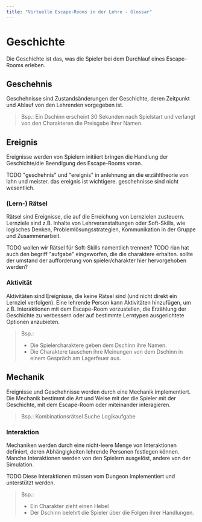 ```yaml
---
title: "Virtuelle Escape-Rooms in der Lehre - Glossar"
---
```

# Geschichte

Die Geschichte ist das, was die Spieler bei dem Durchlauf eines Escape-Rooms erleben.

## Geschehnis

Geschehnisse sind Zustandsänderungen der Geschichte, deren Zeitpunkt und Ablauf von den Lehrenden vorgegeben ist.

> Bsp.: Ein Dschinn erscheint 30 Sekunden nach Spielstart und verlangt von den Charakteren die Preisgabe ihrer Namen.

## Ereignis

Ereignisse werden von Spielern initiiert bringen die Handlung der Geschichte/die Beendigung des Escape-Rooms voran.

TODO "geschehnis" und "ereignis" in anlehnung an die erzähltheorie von lahn und meister. das ereignis ist wichtigere. geschehnisse sind nicht wesentlich.

### (Lern-) Rätsel

Rätsel sind Ereignisse, die auf die Erreichung von Lernzielen zusteuern. Lernziele sind z.B. Inhalte von Lehrveranstaltungen oder Soft-Skills, wie logisches Denken, Problemlösungsstrategien, Kommunikation in der Gruppe und Zusammenarbeit.

TODO wollen wir Rätsel für Soft-Skills namentlich trennen?
TODO rian hat auch den begriff "aufgabe" eingeworfen, die die charaktere erhalten. sollte der umstand der aufforderung von spieler/charakter hier hervorgehoben werden?

### Aktivität

Aktivitäten sind Ereignisse, die keine Rätsel sind (und nicht direkt ein Lernziel verfolgen). Eine lehrende Person kann Aktivitäten hinzufügen, um z.B. Interaktionen mit dem Escape-Room vorzustellen, die Erzählung der Geschichte zu verbessern oder auf bestimmte Lerntypen ausgerichtete Optionen anzubieten.

> Bsp.:
> - Die Spielercharaktere geben dem Dschinn ihre Namen.
> - Die Charaktere tauschen ihre Meinungen von dem Dschinn in einem Gespräch am Lagerfeuer aus.

## Mechanik

Ereignisse und Geschehnisse werden durch eine Mechanik implementiert. Die Mechanik bestimmt die Art und Weise mit der die Spieler mit der Geschichte, mit dem Escape-Room oder miteinander interagieren.

> Bsp.:
> Kombinationsrätsel
> Suche
> Logikaufgabe

### Interaktion

Mechaniken werden durch eine nicht-leere Menge von Interaktionen definiert, deren Abhängigkeiten lehrende Personen festlegen können.
Manche Interaktionen werden von den Spielern ausgelöst, andere von der Simulation.


TODO Diese Interaktionen müssen vom Dungeon implementiert und unterstützt werden.

> Bsp.:
> - Ein Charakter zieht einen Hebel
> - Der Dschinn belehrt die Spieler über die Folgen ihrer Handlungen.
